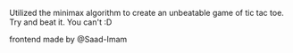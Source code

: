 Utilized the minimax algorithm to create an unbeatable game of tic tac toe. 
Try and beat it. You can't :D

frontend made by @Saad-Imam
